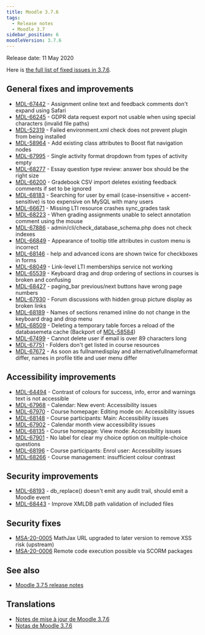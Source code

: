 ```yaml
---
title: Moodle 3.7.6
tags:
  - Release notes
  - Moodle 3.7
sidebar_position: 6
moodleVersion: 3.7.6
---
```

Release date: 11 May 2020

Here is [the full list of fixed issues in 3.7.6](https://tracker.moodle.org/secure/IssueNavigator!executeAdvanced.jspa?jqlQuery=project+%3D+mdl+AND+resolution+%3D+fixed+AND+fixVersion+in+%28%223.7.6%22%29+ORDER+BY+priority+DESC&runQuery=true&clear=true).

## General fixes and improvements

- [MDL-67442](https://tracker.moodle.org/browse/MDL-67442) - Assignment online text and feedback comments don't expand using Safari
- [MDL-66245](https://tracker.moodle.org/browse/MDL-66245) - GDPR data request export not usable when using special characters (invalid file paths)
- [MDL-52319](https://tracker.moodle.org/browse/MDL-52319) - Failed environment.xml check does not prevent plugin from being installed
- [MDL-58964](https://tracker.moodle.org/browse/MDL-58964) - Add existing class attributes to Boost flat navigation nodes
- [MDL-67995](https://tracker.moodle.org/browse/MDL-67995) - Single activity format dropdown from types of activity empty
- [MDL-68277](https://tracker.moodle.org/browse/MDL-68277) - Essay question type review: answer box should be the right size
- [MDL-66200](https://tracker.moodle.org/browse/MDL-66200) - Gradebook CSV import deletes existing feedback comments if set to be ignored
- [MDL-68183](https://tracker.moodle.org/browse/MDL-68183) - Searching for user by email (case-insensitive + accent-sensitive) is too expensive on MySQL with many users
- [MDL-66671](https://tracker.moodle.org/browse/MDL-66671) - Missing LTI resource crashes sync_grades task
- [MDL-68223](https://tracker.moodle.org/browse/MDL-68223) - When grading assignments unable to select annotation comment using the mouse
- [MDL-67886](https://tracker.moodle.org/browse/MDL-67886) - admin/cli/check_database_schema.php does not check indexes
- [MDL-66849](https://tracker.moodle.org/browse/MDL-66849) - Appearance of tooltip title attributes in custom menu is incorrect
- [MDL-68146](https://tracker.moodle.org/browse/MDL-68146) - help and advanced icons are shown twice for checkboxes in forms
- [MDL-68049](https://tracker.moodle.org/browse/MDL-68049) - Link-level LTI memberships service not working
- [MDL-65539](https://tracker.moodle.org/browse/MDL-65539) - Keyboard drag and drop ordering of sections in courses is broken and confusing
- [MDL-68427](https://tracker.moodle.org/browse/MDL-68427) - paging_bar previous/next buttons have wrong page numbers
- [MDL-67930](https://tracker.moodle.org/browse/MDL-67930) - Forum discussions with hidden group picture display as broken links
- [MDL-68189](https://tracker.moodle.org/browse/MDL-68189) - Names of sections renamed inline do not change in the keyboard drag and drop menu
- [MDL-68509](https://tracker.moodle.org/browse/MDL-68509) - Deleting a temporary table forces a reload of the databasemeta cache (Backport of [MDL-58584](https://tracker.moodle.org/browse/MDL-58584))
- [MDL-67499](https://tracker.moodle.org/browse/MDL-67499) - Cannot delete user if email is over 89 characters long
- [MDL-67751](https://tracker.moodle.org/browse/MDL-67751) - Folders don't get listed in course resources
- [MDL-67672](https://tracker.moodle.org/browse/MDL-67672) - As soon as fullnamedisplay and alternativefullnameformat differ, names in profile title and user menu differ

## Accessibility improvements

- [MDL-64494](https://tracker.moodle.org/browse/MDL-64494) - Contrast of colours for success, info, error and warnings text is not accessible
- [MDL-67968](https://tracker.moodle.org/browse/MDL-67968) - Calendar: New event: Accessibility issues
- [MDL-67970](https://tracker.moodle.org/browse/MDL-67970) - Course homepage: Editing mode on: Accessibility issues
- [MDL-68148](https://tracker.moodle.org/browse/MDL-68148) - Course participants: Main: Accessibility issues
- [MDL-67902](https://tracker.moodle.org/browse/MDL-67902) - Calendar month view accessibility issues
- [MDL-68135](https://tracker.moodle.org/browse/MDL-68135) - Course homepage: View mode: Accessibility issues
- [MDL-67901](https://tracker.moodle.org/browse/MDL-67901) - No label for clear my choice option on multiple-choice questions
- [MDL-68196](https://tracker.moodle.org/browse/MDL-68196) - Course participants: Enrol user: Accessibility issues
- [MDL-68266](https://tracker.moodle.org/browse/MDL-68266) - Course management: insufficient colour contrast

## Security improvements

- [MDL-68193](https://tracker.moodle.org/browse/MDL-68193) - db_replace() doesn't emit any audit trail, should emit a Moodle event
- [MDL-68443](https://tracker.moodle.org/browse/MDL-68443) - Improve XMLDB path validation of included files

## Security fixes

- [MSA-20-0005](https://moodle.org/mod/forum/discuss.php?d=403512) MathJax URL upgraded to later version to remove XSS risk (upstream)
- [MSA-20-0006](https://moodle.org/mod/forum/discuss.php?d=403513) Remote code execution possible via SCORM packages

## See also

- [Moodle 3.7.5 release notes](/general/releases/3.7/3.7.5)

## Translations

- [Notes de mise à jour de Moodle 3.7.6](https://docs.moodle.org/fr/Notes_de_mise_à_jour_de_Moodle_3.7.6)
- [Notas de Moodle 3.7.6](https://docs.moodle.org/es/Notas_de_Moodle_3.7.6)
